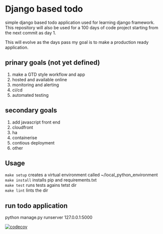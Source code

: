 # Django based todo

simple django based todo application used for learning django framework.
This repository will also be used for a 100 days of code project starting from the next commit as day 1.

This will evolve as the days pass my goal is to make a production ready application.

## prinary goals (not yet defined)

1. make a GTD style workflow and app
2. hosted and available online
3. monitoring and alerting
4. ci/cd
5. automated testing

## secondary goals

1. add javascript front end
2. cloudfront
3. ha
4. containerise
5. contious deployment
6. other

## Usage

`make setup` creates a virtual environment called ~/local_python_environment  
`make install` installs pip and requirements.txt  
`make test` runs tests agains tetst dir  
`make lint` lints the dir

## run todo application

python manage.py runserver 127.0.0.1:5000

[![codecov](https://codecov.io/gh/peter-halligan/todo_py/graph/badge.svg?token=W232B3U63Z)](https://codecov.io/gh/peter-halligan/todo_py)
